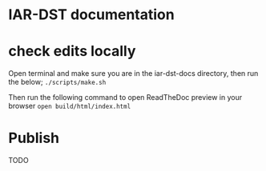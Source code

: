 # IAR-DST documentation

# check edits locally

Open terminal and make sure you are in the iar-dst-docs directory, then run the below;
`./scripts/make.sh`

Then run the following command to open ReadTheDoc preview in your browser 
`open build/html/index.html`

# Publish

TODO

